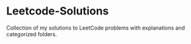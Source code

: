 # Leetcode-Solutions
Collection of my solutions to LeetCode problems with explanations and categorized folders.
